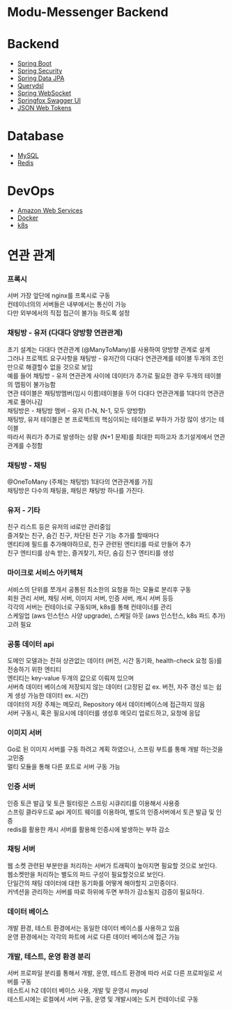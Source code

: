 # Modu-Messenger Backend

# Backend

- [Spring Boot](https://spring.io/projects/spring-boot)
- [Spring Security](https://spring.io/projects/spring-security)
- [Spring Data JPA](https://spring.io/projects/spring-data-jpa)
- [Querydsl](http://querydsl.com/)
- [Spring WebSocket](https://spring.io/guides/gs/messaging-stomp-websocket/)
- [Springfox Swagger UI](http://springfox.github.io/springfox/docs/current/)
- [JSON Web Tokens](https://jwt.io/)

# Database

- [MySQL](https://www.mysql.com/)
- [Redis](https://redis.io/)

# DevOps

- [Amazon Web Services](https://aws.amazon.com/)
- [Docker](https://www.docker.com/)
- [k8s](https://kubernetes.io/ko/)

# 연관 관계

### 프록시
서버 가장 앞단에 nginx를 프록시로 구동  
컨테이너의의 서버들은 내부에서는 통신이 가능  
다만 외부에서의 직접 접근이 불가능 하도록 설정  

### 채팅방 - 유저 (다대다 양방향 연관관계)
초기 설계는 다대다 연관관계 (@ManyToMany)를 사용하여 양방향 관계로 설계   
그러나 프로젝트 요구사항을 채팅방 - 유저간의 다대다 연관관계를 테이블 두개의 조인만으로 해결할수 없을 것으로 보임   
예를 들어 채팅방 - 유저 연관관계 사이에 데이터가 추가로 필요한 경우 두개의 테이블의 맵핑이 불가능함   
연관 테이블은 채팅방멤버(임시 이름)테이블을 두어 다대다 연관관계를 1대다의 연관관계로 풀어나감  
채팅방은 - 채팅방 멤버 - 유저 (1-N, N-1, 모두 양방향)  
채팅방, 유저 테이블은 본 프로젝트의 핵심이되는 테이블로 부하가 가장 많이 생기는 테이블   
따라서 쿼리가 추가로 발생하는 상황 (N+1 문제)를 최대한 피하고자 초기설게에서 연관관계를 수정함   

### 채팅방 - 채팅  
@OneToMany (주체는 채팅방)
1대다의 연관관계를 가짐  
채팅방은 다수의 채팅을, 채팅은 채팅방 하나를 가진다.  

### 유저 - 기타  
친구 리스트 등은 유저의 id로만 관리중임  
즐겨찾는 친구, 숨긴 친구, 차단된 친구 기능 추가를 할때마다  
엔티티에 필드를 추가해야하므로, 친구 관련된 엔티티를 따로 만들어 추가  
친구 엔티티를 상속 받는, 즐겨찾기, 차단, 숨김 친구 엔티티를 생성

### 마이크로 서비스 아키텍쳐
서비스의 단위를 쪼개서 공통된 최소한의 요청을 하는 모듈로 분리후 구동   
회원 관리 서버, 채팅 서버, 이미지 서버, 인증 서버, 캐시 서버 등등   
각각의 서버는 컨테이너로 구동되며, k8s를 통해 컨테이너를 관리   
스케일업 (aws 인스턴스 사양 upgrade), 스케일 아웃 (aws 인스턴스, k8s 파드 추가) 고려 필요   

### 공통 데이터 api
도메인 모델과는 전혀 상관없는 데이터 (버전, 시간 동기화, health-check 요청 등)를 전송하기 위한 엔티티   
엔티티는 key-value 두개의 값으로 이뤄져 있으며   
서버측 데이터 베이스에 저장되지 않는 데이터 (고정된 값 ex. 버전, 자주 갱신 또는 쉽게 생성 가능한 데이터 ex. 시간)   
데이터의 저장 주체는 메모리, Repository 에서 데이터베이스에 접근하지 않음   
서버 구동시, 혹은 필요시에 데이터를 생성후 메모리 업로드하고, 요청에 응답   

### 이미지 서버
Go로 된 이미지 서버를 구동 하려고 계획 하였으나,
스프링 부트를 통해 개발 하는것을 고민중  
멀티 모듈을 통해 다른 포트로 서버 구동 가능  

### 인증 서버
인증 토큰 발급 및 토큰 필터링은 스프링 시큐리티를 이용해서 사용중  
스프링 클라우드로 api 게이트 웨이를 이용하여, 별도의 인증서버에서 토큰 발급 및 인증  
redis를 활용한 캐시 서버를 활용해 인증시에 발생하는 부하 감소   

### 채팅 서버
웹 소켓 관련된 부분만을 처리하는 서버가 트래픽이 높아지면 필요할 것으로 보인다.  
웹소켓만을 처리하는 별도의 파드 구성이 필요할것으로 보인다.  
단일간의 채팅 데이터에 대한 동기화를 어떻게 해야할지 고민중이다.  
커넥션을 관리하는 서버를 따로 하위에 두면 부하가 감소될지 검증이 필요하다.  

### 데이터 베이스
개발 환경, 테스트 환경에서는 동일한 데이터 베이스를 사용하고 있음  
운영 환경에서는 각각의 파트에 서로 다른 데이터 베이스에 접근 가능  

### 개발, 테스트, 운영 환경 분리
서버 프로파일 분리를 통해서 개발, 운영, 테스트 환경에 따라 서로 다른 프로파일로 서버를 구동   
테스트시 h2 데이터 베이스 사용, 개발 및 운영시 mysql   
테스트시에는 로컬에서 서버 구동, 운영 및 개발시에는 도커 컨테이너로 구동   